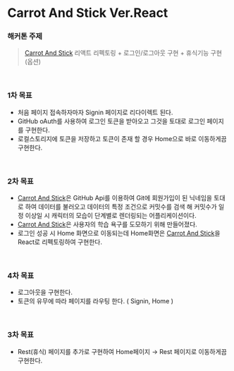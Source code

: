 # Carrot And Stick Ver.React

### 해커톤 주제 

> [Carrot And Stick](https://github.com/HYEOK999/CarrotAndStick) 리액트 리펙토링 + 로그인/로그아웃 구현 + 휴식기능 구현(옵션)

<br/>

### 1차 목표 

- 처음 페이지 접속하자마자 Signin 페이지로 리다이렉트 된다. 
- GitHub oAuth를 사용하여 로그인 토큰을 받아오고 그것을 토대로 로그인 페이지를 구현한다.
- 로컬스토리지에 토큰을 저장하고 토큰이 존재 할 경우 Home으로 바로 이동하게끔 구현한다.

<br/>

### 2차 목표 

- [Carrot And Stick](https://github.com/HYEOK999/CarrotAndStick)은 GitHub Api를 이용하여 Git에 회원가입이 된 닉네임을 토대로 하여 데이터를 불러오고 데이터의 특정 조건으로 커밋수를 검색 해 커밋수가 일정 이상일 시 캐릭터의 모습이 단계별로 렌더링되는 어플리케이션이다.
- [Carrot And Stick](https://github.com/HYEOK999/CarrotAndStick)은 사용자의 학습 욕구를 도모하기 위해 만들어졌다.
- 로그인 성공 시 Home 화면으로 이동되는데 Home화면은  [Carrot And Stick](https://github.com/HYEOK999/CarrotAndStick)을 React로 리펙토링하여 구현한다.

<br/>

### 4차 목표

- 로그아웃을 구현한다.
- 토큰의 유무에 따라 페이지를 라우팅 한다. ( Signin, Home )

<br/>

### 3차 목표 

- Rest(휴식) 페이지를 추가로 구현하여 Home페이지 → Rest 페이지로 이동하게끔 구현한다.

<br/>